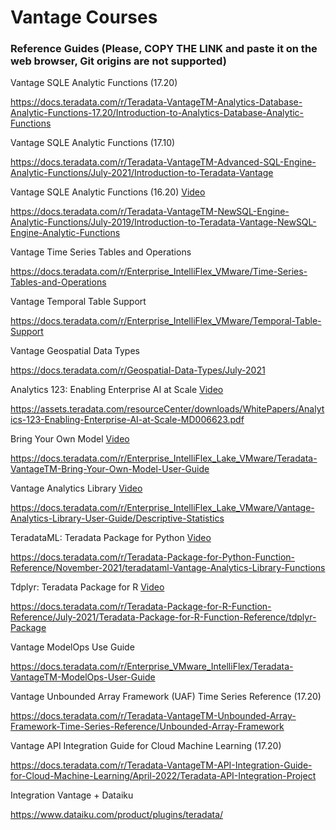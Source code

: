 # Vantage Courses

### Reference Guides (Please, COPY THE LINK and paste it on the web browser, Git origins are not supported)

Vantage SQLE Analytic Functions (17.20)


https://docs.teradata.com/r/Teradata-VantageTM-Analytics-Database-Analytic-Functions-17.20/Introduction-to-Analytics-Database-Analytic-Functions




Vantage SQLE Analytic Functions (17.10)


https://docs.teradata.com/r/Teradata-VantageTM-Advanced-SQL-Engine-Analytic-Functions/July-2021/Introduction-to-Teradata-Vantage




Vantage SQLE Analytic Functions (16.20)
[Video](https://www.youtube.com/watch?v=aUfjkOlQrLs)


https://docs.teradata.com/r/Teradata-VantageTM-NewSQL-Engine-Analytic-Functions/July-2019/Introduction-to-Teradata-Vantage-NewSQL-Engine-Analytic-Functions




Vantage Time Series Tables and Operations

https://docs.teradata.com/r/Enterprise_IntelliFlex_VMware/Time-Series-Tables-and-Operations



Vantage Temporal Table Support

https://docs.teradata.com/r/Enterprise_IntelliFlex_VMware/Temporal-Table-Support




Vantage Geospatial Data Types


https://docs.teradata.com/r/Geospatial-Data-Types/July-2021



Analytics 123: Enabling Enterprise AI at Scale
[Video](https://www.youtube.com/watch?v=-UKK_KRGt9I)


https://assets.teradata.com/resourceCenter/downloads/WhitePapers/Analytics-123-Enabling-Enterprise-AI-at-Scale-MD006623.pdf



Bring Your Own Model
[Video](https://www.youtube.com/watch?v=grq37uW0pxM)


https://docs.teradata.com/r/Enterprise_IntelliFlex_Lake_VMware/Teradata-VantageTM-Bring-Your-Own-Model-User-Guide



Vantage Analytics Library
[Video](https://www.youtube.com/watch?v=qxNw6sM0amg)


https://docs.teradata.com/r/Enterprise_IntelliFlex_Lake_VMware/Vantage-Analytics-Library-User-Guide/Descriptive-Statistics


TeradataML: Teradata Package for Python
[Video](https://www.youtube.com/watch?v=YK_x4y52ffc)


https://docs.teradata.com/r/Teradata-Package-for-Python-Function-Reference/November-2021/teradataml-Vantage-Analytics-Library-Functions


Tdplyr: Teradata Package for R
[Video](https://www.youtube.com/watch?v=gPrUzlsFIJI)


https://docs.teradata.com/r/Teradata-Package-for-R-Function-Reference/July-2021/Teradata-Package-for-R-Function-Reference/tdplyr-Package


Vantage ModelOps Use Guide


https://docs.teradata.com/r/Enterprise_VMware_IntelliFlex/Teradata-VantageTM-ModelOps-User-Guide



Vantage Unbounded Array Framework (UAF) Time Series Reference (17.20)


https://docs.teradata.com/r/Teradata-VantageTM-Unbounded-Array-Framework-Time-Series-Reference/Unbounded-Array-Framework



Vantage API Integration Guide for Cloud Machine Learning (17.20)


https://docs.teradata.com/r/Teradata-VantageTM-API-Integration-Guide-for-Cloud-Machine-Learning/April-2022/Teradata-API-Integration-Project


Integration Vantage + Dataiku


https://www.dataiku.com/product/plugins/teradata/
